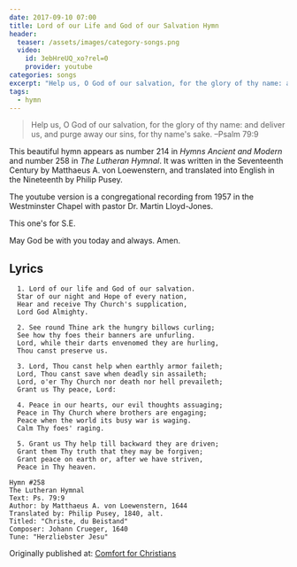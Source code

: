 ```yaml
---
date: 2017-09-10 07:00 
title: Lord of our Life and God of our Salvation Hymn
header:
  teaser: /assets/images/category-songs.png
  video:
    id: 3ebHreUQ_xo?rel=0
    provider: youtube
categories: songs
excerpt: "Help us, O God of our salvation, for the glory of thy name: and deliver us, and purge away our sins, for thy name's sake. –Psalm 79:9"
tags:
  - hymn
---
```


> Help us, O God of our salvation, for the glory of thy name: and deliver us, and purge away our sins, for thy name's sake. –Psalm 79:9

This beautiful hymn appears as number 214 in *Hymns Ancient and Modern* and number 258 in *The Lutheran Hymnal*.  It was written in the Seventeenth Century by Matthaeus A. von Loewenstern, and translated into English in the Nineteenth by Philip Pusey.

The youtube version is a congregational recording from 1957 in the Westminster Chapel with pastor Dr. Martin Lloyd-Jones.

This one's for S.E.

May God be with you today and always.  Amen.

## Lyrics

```
  1. Lord of our life and God of our salvation.
  Star of our night and Hope of every nation,
  Hear and receive Thy Church's supplication,
  Lord God Almighty.
  
  2. See round Thine ark the hungry billows curling;
  See how thy foes their banners are unfurling.
  Lord, while their darts envenomed they are hurling,
  Thou canst preserve us.
  
  3. Lord, Thou canst help when earthly armor faileth;
  Lord, Thou canst save when deadly sin assaileth;
  Lord, o'er Thy Church nor death nor hell prevaileth;
  Grant us Thy peace, Lord:
  
  4. Peace in our hearts, our evil thoughts assuaging;
  Peace in Thy Church where brothers are engaging;
  Peace when the world its busy war is waging.
  Calm Thy foes' raging.
  
  5. Grant us Thy help till backward they are driven;
  Grant them Thy truth that they may be forgiven;
  Grant peace on earth or, after we have striven,
  Peace in Thy heaven.

Hymn #258
The Lutheran Hymnal
Text: Ps. 79:9
Author: by Matthaeus A. von Loewenstern, 1644
Translated by: Philip Pusey, 1840, alt.
Titled: "Christe, du Beistand"
Composer: Johann Crueger, 1640
Tune: "Herzliebster Jesu"
```

<div>Originally published at: <a href='http://www.alecsatin.com/'>Comfort for Christians</a></div>